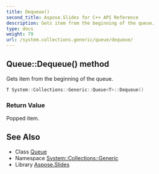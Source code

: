 ```yaml
---
title: Dequeue()
second_title: Aspose.Slides for C++ API Reference
description: Gets item from the beginning of the queue.
type: docs
weight: 79
url: /system.collections.generic/queue/dequeue/
---
```

## Queue::Dequeue() method


Gets item from the beginning of the queue.

```cpp
T System::Collections::Generic::Queue<T>::Dequeue()
```


### Return Value

Popped item.

## See Also

* Class [Queue](../)
* Namespace [System::Collections::Generic](../../)
* Library [Aspose.Slides](../../../)